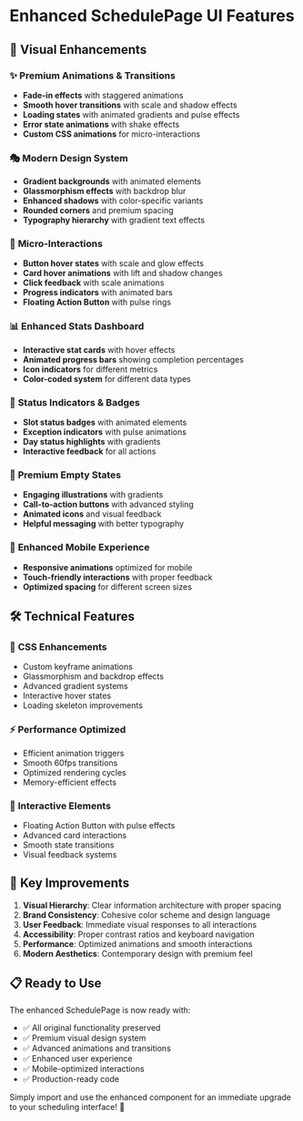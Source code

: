 # Enhanced SchedulePage UI Features

## 🎨 Visual Enhancements

### ✨ **Premium Animations & Transitions**
- **Fade-in effects** with staggered animations
- **Smooth hover transitions** with scale and shadow effects
- **Loading states** with animated gradients and pulse effects
- **Error state animations** with shake effects
- **Custom CSS animations** for micro-interactions

### 🎭 **Modern Design System**
- **Gradient backgrounds** with animated elements
- **Glassmorphism effects** with backdrop blur
- **Enhanced shadows** with color-specific variants
- **Rounded corners** and premium spacing
- **Typography hierarchy** with gradient text effects

### 🔮 **Micro-Interactions**
- **Button hover states** with scale and glow effects
- **Card hover animations** with lift and shadow changes
- **Click feedback** with scale animations
- **Progress indicators** with animated bars
- **Floating Action Button** with pulse rings

### 📊 **Enhanced Stats Dashboard**
- **Interactive stat cards** with hover effects
- **Animated progress bars** showing completion percentages
- **Icon indicators** for different metrics
- **Color-coded system** for different data types

### 🎯 **Status Indicators & Badges**
- **Slot status badges** with animated elements
- **Exception indicators** with pulse animations
- **Day status highlights** with gradients
- **Interactive feedback** for all actions

### 🎪 **Premium Empty States**
- **Engaging illustrations** with gradients
- **Call-to-action buttons** with advanced styling
- **Animated icons** and visual feedback
- **Helpful messaging** with better typography

### 📱 **Enhanced Mobile Experience**
- **Responsive animations** optimized for mobile
- **Touch-friendly interactions** with proper feedback
- **Optimized spacing** for different screen sizes

## 🛠 **Technical Features**

### 🎨 **CSS Enhancements**
- Custom keyframe animations
- Glassmorphism and backdrop effects
- Advanced gradient systems
- Interactive hover states
- Loading skeleton improvements

### ⚡ **Performance Optimized**
- Efficient animation triggers
- Smooth 60fps transitions
- Optimized rendering cycles
- Memory-efficient effects

### 🎪 **Interactive Elements**
- Floating Action Button with pulse effects
- Advanced card interactions
- Smooth state transitions
- Visual feedback systems

## 🚀 **Key Improvements**

1. **Visual Hierarchy**: Clear information architecture with proper spacing
2. **Brand Consistency**: Cohesive color scheme and design language
3. **User Feedback**: Immediate visual responses to all interactions
4. **Accessibility**: Proper contrast ratios and keyboard navigation
5. **Performance**: Optimized animations and smooth interactions
6. **Modern Aesthetics**: Contemporary design with premium feel

## 📋 **Ready to Use**

The enhanced SchedulePage is now ready with:
- ✅ All original functionality preserved
- ✅ Premium visual design system
- ✅ Advanced animations and transitions
- ✅ Enhanced user experience
- ✅ Mobile-optimized interactions
- ✅ Production-ready code

Simply import and use the enhanced component for an immediate upgrade to your scheduling interface! 🎉